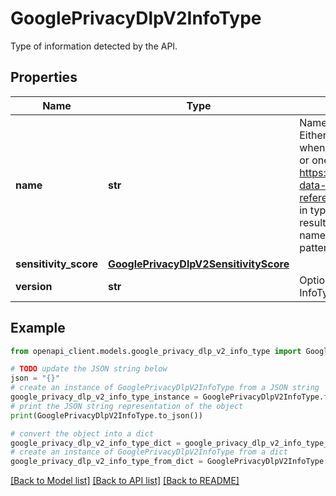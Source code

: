 # GooglePrivacyDlpV2InfoType

Type of information detected by the API.

## Properties

Name | Type | Description | Notes
------------ | ------------- | ------------- | -------------
**name** | **str** | Name of the information type. Either a name of your choosing when creating a CustomInfoType, or one of the names listed at https://cloud.google.com/sensitive-data-protection/docs/infotypes-reference when specifying a built-in type. When sending Cloud DLP results to Data Catalog, infoType names should conform to the pattern &#x60;[A-Za-z0-9$_-]{1,64}&#x60;. | [optional] 
**sensitivity_score** | [**GooglePrivacyDlpV2SensitivityScore**](GooglePrivacyDlpV2SensitivityScore.md) |  | [optional] 
**version** | **str** | Optional version name for this InfoType. | [optional] 

## Example

```python
from openapi_client.models.google_privacy_dlp_v2_info_type import GooglePrivacyDlpV2InfoType

# TODO update the JSON string below
json = "{}"
# create an instance of GooglePrivacyDlpV2InfoType from a JSON string
google_privacy_dlp_v2_info_type_instance = GooglePrivacyDlpV2InfoType.from_json(json)
# print the JSON string representation of the object
print(GooglePrivacyDlpV2InfoType.to_json())

# convert the object into a dict
google_privacy_dlp_v2_info_type_dict = google_privacy_dlp_v2_info_type_instance.to_dict()
# create an instance of GooglePrivacyDlpV2InfoType from a dict
google_privacy_dlp_v2_info_type_from_dict = GooglePrivacyDlpV2InfoType.from_dict(google_privacy_dlp_v2_info_type_dict)
```
[[Back to Model list]](../README.md#documentation-for-models) [[Back to API list]](../README.md#documentation-for-api-endpoints) [[Back to README]](../README.md)



